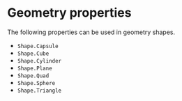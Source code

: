 # Geometry properties
The following properties can be used in geometry shapes.
- `Shape.Capsule`
- `Shape.Cube`
- `Shape.Cylinder`
- `Shape.Plane`
- `Shape.Quad`
- `Shape.Sphere`
- `Shape.Triangle`